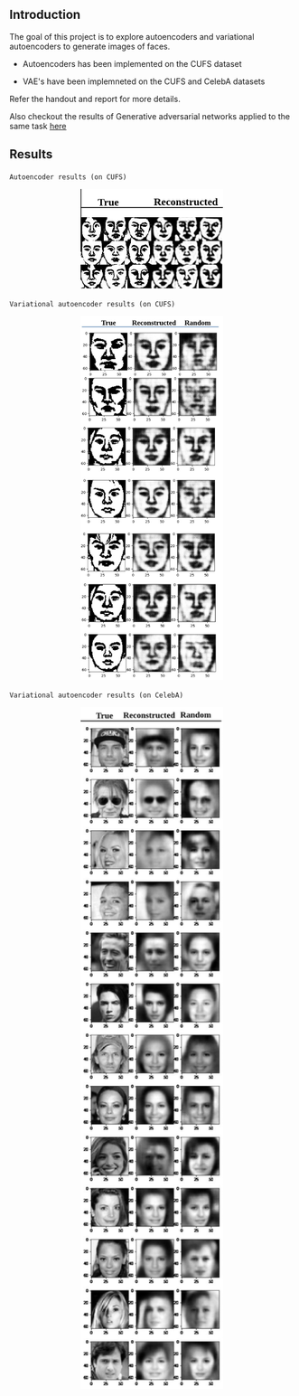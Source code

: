 ## Introduction
The goal of this project is to explore autoencoders and variational autoencoders to generate images of faces.

* Autoencoders has been implemented on the CUFS dataset

* VAE's have been implemneted on the CUFS and CelebA datasets

Refer the handout and report for more details.

Also checkout the results of Generative adversarial networks applied to the same task [here](https://github.com/prakveer/Celebrity_generation_GANs) 


## Results
`Autoencoder results (on CUFS)`

<p align="center">
 <img src="./assets/autoe_results.png" width="50%">
</p>

`Variational autoencoder results (on CUFS)`

<p align="center">
 <img src="./assets/vae_results_cufs.jpg" width="50%">
</p>


`Variational autoencoder results (on CelebA)`

<p align="center">
 <img src="./assets/vae_results_celeba.jpg" width="50%">
</p>
